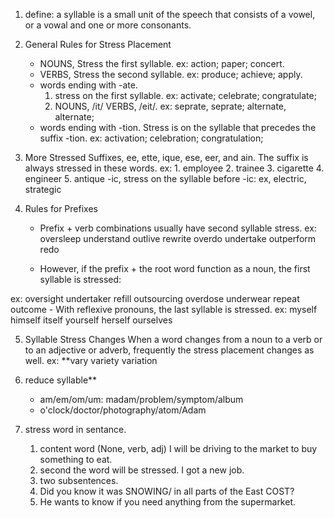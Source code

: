 1. define: a syllable is a small unit of the speech that consists of a vowel, or a vowal and one or more consonants.
2. General Rules for Stress Placement
    - NOUNS, Stress the first syllable. ex: action; paper; concert.
    - VERBS, Stress the second syllable. ex: produce; achieve; apply.
    - words ending with -ate. 
        1. stress on the first syllable. ex: activate; celebrate; congratulate;
        2. NOUNS, /it/ VERBS, /eit/. ex: seprate, seprate; alternate, alternate;
    - words ending with -tion. Stress is on the syllable that precedes the suffix -tion. 
    ex: activation; celebration; congratulation;
3. More Stressed Suffixes, ee, ette, ique, ese, eer, and ain. The suffix is always stressed in these words.
ex: 1. employee 2. trainee 3. cigarette 4. engineer 5. antique 
    -ic, stress on the syllable before -ic: ex, electric, strategic

4. Rules for Prefixes
    - Prefix + verb combinations usually have second syllable stress.
ex: oversleep understand outlive rewrite overdo undertake outperform redo

    - However, if the prefix + the root word function as a noun, the first syllable is stressed:

ex: oversight undertaker refill outsourcing overdose underwear repeat outcome
    - With reflexive pronouns, the last syllable is stressed. 
ex: myself himself itself yourself herself ourselves

5. Syllable Stress Changes
When a word changes from a noun to a verb or to an adjective or adverb, frequently the stress placement changes as well.
ex: **vary variety variation

6. reduce syllable**

    - am/em/om/um: madam/problem/symptom/album
    - o'clock/doctor/photography/atom/Adam

7. stress word in sentance. 
    1. content word (None, verb, adj)
    I will be driving to the market to buy something to eat.
    2. second the word will be stressed.
    I got a new job.
    3. two subsentences.
    4. Did you know it was SNOWING/ in all parts of the East COST?
    5. He wants to know if you need anything from the supermarket.



